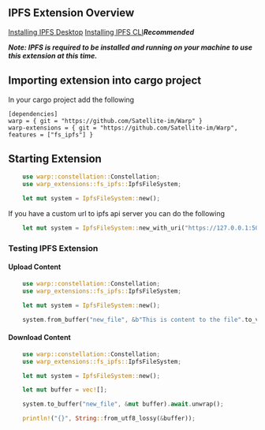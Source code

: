 ## IPFS Extension Overview

[Installing IPFS Desktop](https://docs.ipfs.io/install/ipfs-desktop/)
[Installing IPFS CLI](https://docs.ipfs.io/how-to/command-line-quick-start/)***Recommended***

***Note: IPFS is required to be installed and running on your machine to use this extension at this time.***

## Importing extension into cargo project

In your cargo project add the following

```
[dependencies]
warp = { git = "https://github.com/Satellite-im/Warp" }
warp-extensions = { git = "https://github.com/Satellite-im/Warp", features = ["fs_ipfs"] }
```

## Starting Extension

```rust
	use warp::constellation::Constellation;
	use warp_extensions::fs_ipfs::IpfsFileSystem;

	let mut system = IpfsFileSystem::new();
```

If you have a custom url to ipfs api server you can do the following

```rust
	let mut system = IpfsFileSystem::new_with_uri("https://127.0.0.1:5001").unwrap(); 
```

### Testing IPFS Extension

#### Upload Content

```rust
	use warp::constellation::Constellation;
	use warp_extensions::fs_ipfs::IpfsFileSystem;

	let mut system = IpfsFileSystem::new();

	system.from_buffer("new_file", &b"This is content to the file".to_vec()).await.unwrap();

```

#### Download Content

```rust
	use warp::constellation::Constellation;
	use warp_extensions::fs_ipfs::IpfsFileSystem;

	let mut system = IpfsFileSystem::new();

	let mut buffer = vec![];

	system.to_buffer("new_file", &mut buffer).await.unwrap();

	println!("{}", String::from_utf8_lossy(&buffer));

```